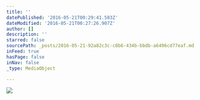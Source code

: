 ```yaml
---
title: ''
datePublished: '2016-05-21T00:29:41.583Z'
dateModified: '2016-05-21T00:27:26.907Z'
author: []
description: ''
starred: false
sourcePath: _posts/2016-05-21-92a82c3c-c8b6-434b-bbdb-a6496cd77eaf.md
inFeed: true
hasPage: false
inNav: false
_type: MediaObject

---
```

![](https://the-grid-user-content.s3-us-west-2.amazonaws.com/6ebfb732-b6d6-4368-b149-183422a0fecd.jpg)